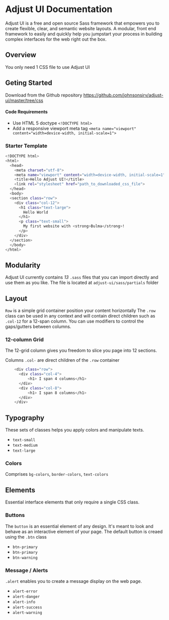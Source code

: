 # Adjust UI Documentation
Adjust UI is a free and open source Sass framework that empowers you to create flexible, clear, and semantic website layouts. A modular, front end framework to easily and quickly help you jumpstart your process in building complex interfaces for the web right out the box.

## Overview
You only need 1 CSS file to use Adjust UI
## Geting Started
Download from the Github repository
https://github.com/johnsonsirv/adjust-ui/master/tree/css
#### Code Requirements
* Use HTML 5 doctype
`<!DOCTYPE html>`
* Add a responsive viewport meta tag
`<meta name="viewport" content="width=device-width, initial-scale=1">`
### Starter Template
```sh
<!DOCTYPE html>
<html>
  <head>
    <meta charset="utf-8">
    <meta name="viewport" content="width=device-width, initial-scale=1">
    <title>Hello Adjust UI!</title>
    <link rel="stylesheet" href="path_to_downloaded_css_file">
  </head>
  <body>
  <section class="row">
    <div class="col-12">
      <h1 class="text-large">
        Hello World
      </h1>
      <p class="text-small">
        My first website with <strong>Bulma</strong>!
      </p>
    </div>
  </section>
  </body>
</html>
```

## Modularity
Adjust UI currently contains _13_ `.sass` files that you can import directly and use them as you like. 
The file is located at `adjust-ui/sass/partials` folder

## Layout
`Row` is a simple grid container position your content horizontally
The `.row` class can be used in any context and will contain direct children such as 
`.col-12` for a 12-span column. You can use modifiers to control the gaps/gutters between columns. 
### 12-column Grid
The 12-grid column gives you freedom to slice you page into 12 sections.

Columns `.col-` are direct children of the `.row` container

```sh
    <div class="row">
      <div class="col-4">
          <h1> I span 4 columns</h1>
      </div>
      <div class="col-8">
          <h1> I span 8 columns</h1>
      </div>
    </div>
```

## Typography
These sets of classes helps you apply colors and manipulate texts.
* `text-small`
* `text-medium`
* `text-large`

### Colors
Comprises `bg-colors`, `border-colors`, `text-colors`



## Elements
Essential interface elements that only require a single CSS class.
### Buttons
The `button` is an essential element of any design. It's meant to look and behave as an interactive element of your page. The default button is creaed using the `.btn` class
* `btn-primary`
* `btn-primary`
* `btn-warning`

### Message / Alerts
`.alert` enables you to create a message display on the web page.
* `alert-error`
* `alert-danger`
* `alert-info`
* `alert-success`
* `alert-warning`
